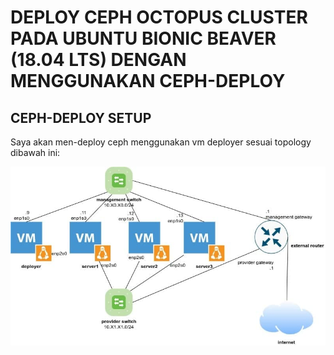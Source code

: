 # DEPLOY CEPH OCTOPUS CLUSTER PADA UBUNTU BIONIC BEAVER (18.04 LTS) DENGAN MENGGUNAKAN CEPH-DEPLOY

## CEPH-DEPLOY SETUP

Saya akan men-deploy ceph menggunakan vm deployer sesuai topology dibawah ini:

![](https://github.com/jhodysetiawansekardono/ceph-cluster-octpus/blob/c7b5242bd29d78fee52510cc7e58686553e65d35/resources/topology.jpg)
